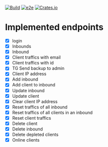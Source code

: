 [![Build](https://github.com/Xaneets/rustix3/actions/workflows/rust.yml/badge.svg)](https://github.com/Xaneets/rustix3/actions/workflows/rust.yml)
[![e2e](https://github.com/Xaneets/rustix3/actions/workflows/e2e.yml/badge.svg)](https://github.com/Xaneets/rustix3/actions/workflows/e2e.yml)
[![Crates.io](https://img.shields.io/crates/v/rustix3.svg)](https://crates.io/crates/rustix3)

# Implemented endpoints
- [x] login 
- [x] Inbounds
- [x] Inbound
- [x] Client traffics with email
- [x] Client traffics with id
- [x] TG Send backup to admin
- [x] Client IP address
- [x] Add inbound
- [x] Add client to inbound
- [x] Update inbound
- [x] Update client
- [x] Clear client IP address
- [x] Reset traffics of all inbound
- [x] Reset traffics of all clients in an inbound
- [x] Reset client traffics
- [x] Delete client
- [x] Delete inbound
- [x] Delete depleted clients
- [x] Online clients